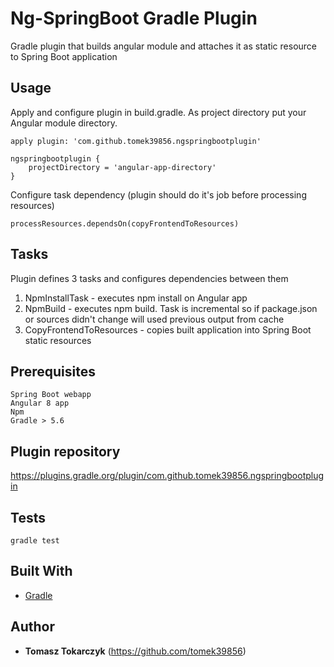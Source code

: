 # Ng-SpringBoot Gradle Plugin

Gradle plugin that builds angular module and attaches it as static resource to Spring Boot application 

## Usage

Apply and configure plugin in build.gradle. As project directory put your Angular module directory.
```
apply plugin: 'com.github.tomek39856.ngspringbootplugin'

ngspringbootplugin {
    projectDirectory = 'angular-app-directory'
}
```
Configure task dependency (plugin should do it's job before processing resources)
```
processResources.dependsOn(copyFrontendToResources)
```

## Tasks

Plugin defines 3 tasks and configures dependencies between them
1. NpmInstallTask - executes npm install on Angular app
2. NpmBuild - executes npm build. Task is incremental so if package.json or sources didn't change will used previous output from cache
3. CopyFrontendToResources - copies built application into Spring Boot static resources

## Prerequisites

```
Spring Boot webapp
Angular 8 app
Npm
Gradle > 5.6
```

## Plugin repository
https://plugins.gradle.org/plugin/com.github.tomek39856.ngspringbootplugin

## Tests

```
gradle test
```

## Built With

* [Gradle](https://gradle.org/) 

## Author

* **Tomasz Tokarczyk** (https://github.com/tomek39856)